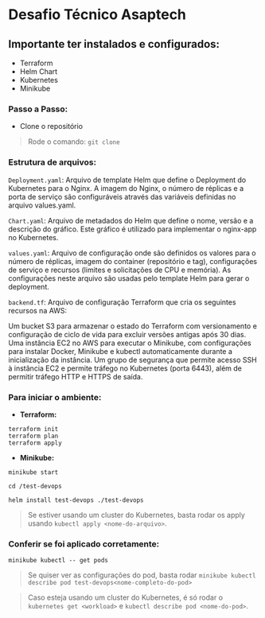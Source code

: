 # Desafio Técnico Asaptech

## Importante ter instalados e configurados:

- Terraform
- Helm Chart
- Kubernetes
- Minikube 

### Passo a Passo:

- Clone o repositório
> Rode o comando: `git clone `

### Estrutura de arquivos:

`Deployment.yaml`: Arquivo de template Helm que define o Deployment do Kubernetes para o Nginx. A imagem do Nginx, o número de réplicas e a porta de serviço são configuráveis através das variáveis definidas no arquivo values.yaml.

`Chart.yaml`: Arquivo de metadados do Helm que define o nome, versão e a descrição do gráfico. Este gráfico é utilizado para implementar o nginx-app no Kubernetes.

`values.yaml`: Arquivo de configuração onde são definidos os valores para o número de réplicas, imagem do container (repositório e tag), configurações de serviço e recursos (limites e solicitações de CPU e memória). As configurações neste arquivo são usadas pelo template Helm para gerar o deployment.

`backend.tf`: Arquivo de configuração Terraform que cria os seguintes recursos na AWS:

Um bucket S3 para armazenar o estado do Terraform com versionamento e configuração de ciclo de vida para excluir versões antigas após 30 dias.
Uma instância EC2 no AWS para executar o Minikube, com configurações para instalar Docker, Minikube e kubectl automaticamente durante a inicialização da instância.
Um grupo de segurança que permite acesso SSH à instância EC2 e permite tráfego no Kubernetes (porta 6443), além de permitir tráfego HTTP e HTTPS de saída.

### Para iniciar o ambiente:

- **Terraform:**

```
terraform init
terraform plan
terraform apply
```

- **Minikube:**

```
minikube start

cd /test-devops

helm install test-devops ./test-devops
```

> Se estiver usando um cluster do Kubernetes, basta rodar os apply usando `kubectl apply <nome-do-arquivo>`.

### Conferir se foi aplicado corretamente:

```
minikube kubectl -- get pods
```
> Se quiser ver as configurações do pod, basta rodar `minikube kubectl describe pod test-devops<nome-completo-do-pod>`

> Caso esteja usando um cluster do Kubernetes, é só rodar o `kubernetes get <workload>` e `kubectl describe pod <nome-do-pod>`.
